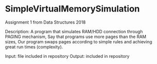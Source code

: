 # SimpleVirtualMemorySimulation
Assignment 1 from Data Structures 2018

Description: A program that simulates RAM/HDD connection through PAGING mechanism, Say that programs use more pages than the RAM sizes, Our program swaps pages according
to simple rules and achieving great run times (complexity).

Input: file included in repository
Output: included in repository
